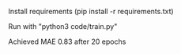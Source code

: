 Install requirements (pip install -r requirements.txt)

Run with "python3 code/train.py"

Achieved MAE 0.83 after 20 epochs
